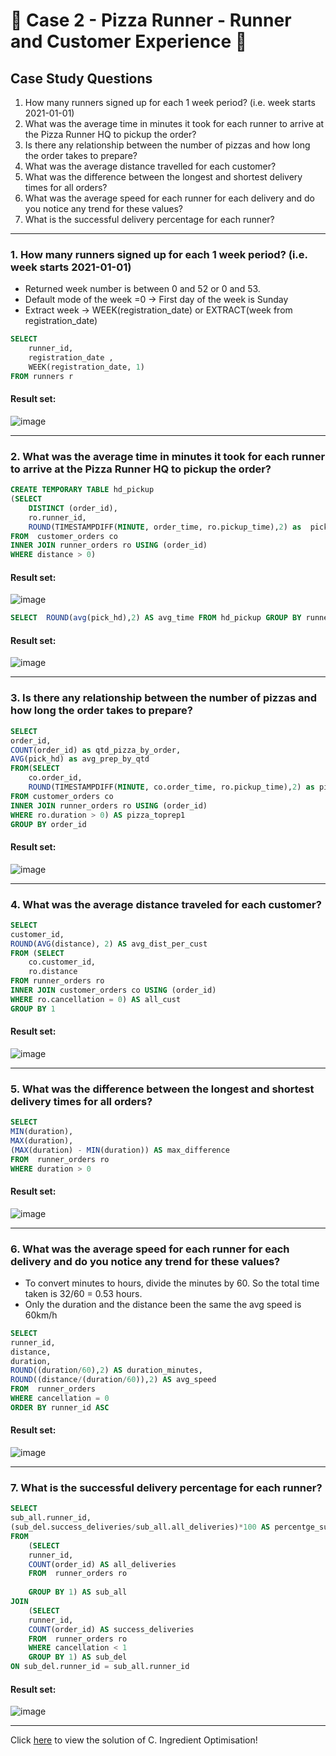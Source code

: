 # :pizza: Case 2 - Pizza Runner - Runner and Customer Experience :pizza:

## Case Study Questions

1. How many runners signed up for each 1 week period? (i.e. week starts 2021-01-01)
2. What was the average time in minutes it took for each runner to arrive at the Pizza Runner HQ to pickup the order?
3. Is there any relationship between the number of pizzas and how long the order takes to prepare?
4. What was the average distance travelled for each customer?
5. What was the difference between the longest and shortest delivery times for all orders?
6. What was the average speed for each runner for each delivery and do you notice any trend for these values?
7. What is the successful delivery percentage for each runner?

***

###  1. How many runners signed up for each 1 week period? (i.e. week starts 2021-01-01)
- Returned week number is between 0 and 52 or 0 and 53.
- Default mode of the week =0 -> First day of the week is Sunday
- Extract week -> WEEK(registration_date) or EXTRACT(week from registration_date)

```sql
SELECT 
	runner_id,
	registration_date ,
	WEEK(registration_date, 1) 
FROM runners r 
``` 
	
#### Result set:
![image](https://github.com/djalmajr07/SQL_CHALLENGE/assets/85264359/55b284b8-32dc-49d8-982e-560a5893cf26)

***

###  2. What was the average time in minutes it took for each runner to arrive at the Pizza Runner HQ to pickup the order?

```sql
CREATE TEMPORARY TABLE hd_pickup
(SELECT 
	DISTINCT (order_id),
	ro.runner_id,
	ROUND(TIMESTAMPDIFF(MINUTE, order_time, ro.pickup_time),2) as  pick_hd
FROM  customer_orders co 
INNER JOIN runner_orders ro USING (order_id)
WHERE distance > 0) 
```

#### Result set:
![image](https://github.com/djalmajr07/SQL_CHALLENGE/assets/85264359/061343f5-f8b7-47b6-80ab-3d77ffd81e6a)



```sql
SELECT  ROUND(avg(pick_hd),2) AS avg_time FROM hd_pickup GROUP BY runner_id
``` 
	
#### Result set:
![image](https://github.com/djalmajr07/SQL_CHALLENGE/assets/85264359/79e441f2-fbd7-4bfe-866b-cb82d4f25e78)

***

###  3. Is there any relationship between the number of pizzas and how long the order takes to prepare?

```sql
SELECT
order_id,
COUNT(order_id) as qtd_pizza_by_order,
AVG(pick_hd) as avg_prep_by_qtd
FROM(SELECT 
	co.order_id,
	ROUND(TIMESTAMPDIFF(MINUTE, co.order_time, ro.pickup_time),2) as pick_hd
FROM customer_orders co
INNER JOIN runner_orders ro USING (order_id)
WHERE ro.duration > 0) AS pizza_toprep1
GROUP BY order_id
``` 
	
#### Result set:
![image](https://github.com/djalmajr07/SQL_CHALLENGE/assets/85264359/f12f0be4-9f51-4fb4-85a2-3c601600e28b)

***

###  4. What was the average distance traveled for each customer?

```sql
SELECT 
customer_id,
ROUND(AVG(distance), 2) AS avg_dist_per_cust
FROM (SELECT 
	co.customer_id,
	ro.distance
FROM runner_orders ro 
INNER JOIN customer_orders co USING (order_id)
WHERE ro.cancellation = 0) AS all_cust
GROUP BY 1
``` 
	
#### Result set:
![image](https://github.com/djalmajr07/SQL_CHALLENGE/assets/85264359/f2bc1ca1-c48e-42d3-abc0-1c253e70537b)

***

###  5. What was the difference between the longest and shortest delivery times for all orders?

```sql
SELECT 
MIN(duration),
MAX(duration),
(MAX(duration) - MIN(duration)) AS max_difference
FROM  runner_orders ro 
WHERE duration > 0
``` 
	
#### Result set:
![image](https://github.com/djalmajr07/SQL_CHALLENGE/assets/85264359/f177eaa4-7147-4c6d-bb72-81168ff4e3d5)

***

###  6. What was the average speed for each runner for each delivery and do you notice any trend for these values?
- To convert minutes to hours, divide the minutes by 60. So the total time taken is 32/60 = 0.53 hours.
- Only the duration and the distance been the same the avg speed is 60km/h

```sql
SELECT 
runner_id,
distance,
duration,
ROUND((duration/60),2) AS duration_minutes,
ROUND((distance/(duration/60)),2) AS avg_speed
FROM  runner_orders 
WHERE cancellation = 0
ORDER BY runner_id ASC
``` 
	
#### Result set:
![image](https://github.com/djalmajr07/SQL_CHALLENGE/assets/85264359/e20b655f-99ae-40d8-94c7-cace7e294564)

***

###  7. What is the successful delivery percentage for each runner?

```sql
SELECT 
sub_all.runner_id,
(sub_del.success_deliveries/sub_all.all_deliveries)*100 AS percentge_success_deliveries_by_runner
FROM 
	(SELECT 
	runner_id,
	COUNT(order_id) AS all_deliveries
	FROM  runner_orders ro 
	
	GROUP BY 1) AS sub_all
JOIN 
	(SELECT 
	runner_id,
	COUNT(order_id) AS success_deliveries
	FROM  runner_orders ro 
	WHERE cancellation < 1
	GROUP BY 1) AS sub_del
ON sub_del.runner_id = sub_all.runner_id
``` 
	
#### Result set:
![image](https://github.com/djalmajr07/SQL_CHALLENGE/assets/85264359/dac8346d-e34d-42fe-b38a-6d260b9ad777)

***

Click [here](https://github.com/djalmajr07/SQL_CHALLENGE/blob/main/Case%202%20-%20Pizza%20Runner/C.%20Ingredient%20Optimisation.md) to view the  solution of C. Ingredient Optimisation!
